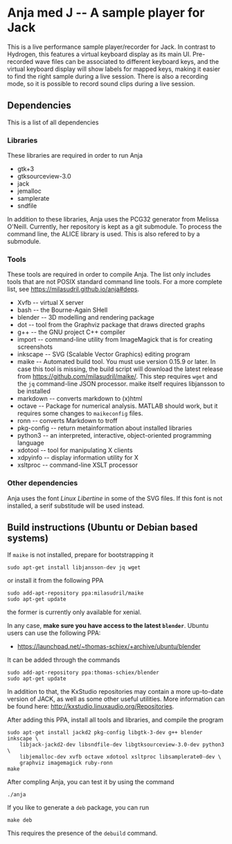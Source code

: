 Anja med J -- A sample player for Jack
======================================

This is a live performance sample player/recorder for Jack. In contrast to
Hydrogen, this features a virtual keyboard display as its main UI.
Pre-recorded wave files can be associated to different keyboard keys, and the
virtual keyboard display will show labels for mapped keys, making it easier to
find the right sample during a live session. There is also a recording mode, so
it is possible to record sound clips during a live session.

Dependencies
------------
This is a list of all dependencies

### Libraries
These libraries are required in order to run Anja

 * gtk+3
 * gtksourceview-3.0
 * jack
 * jemalloc
 * samplerate
 * sndfile


In addition to these libraries, Anja uses the PCG32 generator from Melissa
O'Neill. Currently, her repository is kept as a git submodule. To process the
command line, the ALICE library is used. This is also refered to by a submodule.

### Tools
These tools are required in order to compile Anja. The list only includes tools
that are not POSIX standard command line tools. For a more complete list, see
https://milasudril.github.io/anja#deps.

 * Xvfb -- virtual X server
 * bash -- the Bourne-Again SHell
 * blender -- 3D modelling and rendering package
 * dot -- tool from the Graphviz package that draws directed graphs
 * g++ -- the GNU project C++ compiler
 * import -- command-line utility from ImageMagick that is for creating screenshots
 * inkscape -- SVG (Scalable Vector Graphics) editing program
 * maike -- Automated build tool. You must use version 0.15.9 or later.
	In case this tool is missing, the build script will download the latest
    release	from https://github.com/milasudril/maike/. This step requires `wget`
    and the `jq` command-line JSON processor. maike itself requires libjansson
    to be installed
 * markdown -- converts markdown to (x)html
 * octave -- Package for numerical analysis. MATLAB should work, but it requires
	some changes to `maikeconfig` files.
 * ronn -- converts Markdown to troff
 * pkg-config -- return metainformation about installed libraries
 * python3 -- an interpreted, interactive, object-oriented programming language
 * xdotool -- tool for manipulating X clients
 * xdpyinfo -- display information utility for X
 * xsltproc -- command-line XSLT processor


### Other dependencies

Anja uses the font *Linux Libertine* in some of the SVG files. If this font
is not installed, a serif substitude will be used instead.

Build instructions (Ubuntu or Debian based systems)
--------------------------------------------------

If `maike` is not installed, prepare for bootstrapping it

    sudo apt-get install libjansson-dev jq wget

or install it from the following PPA

    sudo add-apt-repository ppa:milasudril/maike
    sudo apt-get update

the former is currently only available for xenial.

In any case, **make sure you have access to the latest `blender`**. Ubuntu users can
use the following PPA:

 * https://launchpad.net/~thomas-schiex/+archive/ubuntu/blender

It can be added through the commands

    sudo add-apt-repository ppa:thomas-schiex/blender
    sudo apt-get update

In addition to that, the KxStudio repositories may contain a more up-to-date
version of JACK, as well as some other useful utilities. More information can be
found here: http://kxstudio.linuxaudio.org/Repositories.

After adding this PPA, install all tools and libraries, and compile the program

    sudo apt-get install jackd2 pkg-config libgtk-3-dev g++ blender inkscape \
        libjack-jackd2-dev libsndfile-dev libgtksourceview-3.0-dev python3 \
        libjemalloc-dev xvfb octave xdotool xsltproc libsamplerate0-dev \
        graphviz imagemagick ruby-ronn
    make

After compling Anja, you can test it by using the command

    ./anja

If you like to generate a `deb` package, you can run

    make deb

This requires the presence of the `debuild` command.
